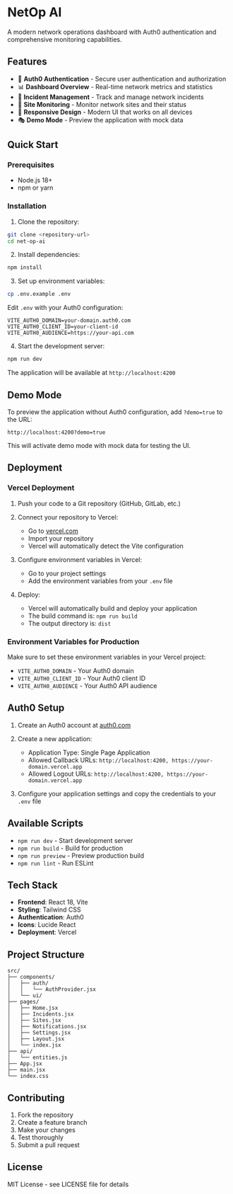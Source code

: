 # NetOp AI

A modern network operations dashboard with Auth0 authentication and comprehensive monitoring capabilities.

## Features

- 🔐 **Auth0 Authentication** - Secure user authentication and authorization
- 📊 **Dashboard Overview** - Real-time network metrics and statistics
- 🚨 **Incident Management** - Track and manage network incidents
- 🏢 **Site Monitoring** - Monitor network sites and their status
- 📱 **Responsive Design** - Modern UI that works on all devices
- 🎭 **Demo Mode** - Preview the application with mock data

## Quick Start

### Prerequisites

- Node.js 18+ 
- npm or yarn

### Installation

1. Clone the repository:
```bash
git clone <repository-url>
cd net-op-ai
```

2. Install dependencies:
```bash
npm install
```

3. Set up environment variables:
```bash
cp .env.example .env
```

Edit `.env` with your Auth0 configuration:
```
VITE_AUTH0_DOMAIN=your-domain.auth0.com
VITE_AUTH0_CLIENT_ID=your-client-id
VITE_AUTH0_AUDIENCE=https://your-api.com
```

4. Start the development server:
```bash
npm run dev
```

The application will be available at `http://localhost:4200`

## Demo Mode

To preview the application without Auth0 configuration, add `?demo=true` to the URL:

```
http://localhost:4200?demo=true
```

This will activate demo mode with mock data for testing the UI.

## Deployment

### Vercel Deployment

1. Push your code to a Git repository (GitHub, GitLab, etc.)

2. Connect your repository to Vercel:
   - Go to [vercel.com](https://vercel.com)
   - Import your repository
   - Vercel will automatically detect the Vite configuration

3. Configure environment variables in Vercel:
   - Go to your project settings
   - Add the environment variables from your `.env` file

4. Deploy:
   - Vercel will automatically build and deploy your application
   - The build command is: `npm run build`
   - The output directory is: `dist`

### Environment Variables for Production

Make sure to set these environment variables in your Vercel project:

- `VITE_AUTH0_DOMAIN` - Your Auth0 domain
- `VITE_AUTH0_CLIENT_ID` - Your Auth0 client ID  
- `VITE_AUTH0_AUDIENCE` - Your Auth0 API audience

## Auth0 Setup

1. Create an Auth0 account at [auth0.com](https://auth0.com)

2. Create a new application:
   - Application Type: Single Page Application
   - Allowed Callback URLs: `http://localhost:4200, https://your-domain.vercel.app`
   - Allowed Logout URLs: `http://localhost:4200, https://your-domain.vercel.app`

3. Configure your application settings and copy the credentials to your `.env` file

## Available Scripts

- `npm run dev` - Start development server
- `npm run build` - Build for production
- `npm run preview` - Preview production build
- `npm run lint` - Run ESLint

## Tech Stack

- **Frontend**: React 18, Vite
- **Styling**: Tailwind CSS
- **Authentication**: Auth0
- **Icons**: Lucide React
- **Deployment**: Vercel

## Project Structure

```
src/
├── components/
│   ├── auth/
│   │   └── AuthProvider.jsx
│   └── ui/
├── pages/
│   ├── Home.jsx
│   ├── Incidents.jsx
│   ├── Sites.jsx
│   ├── Notifications.jsx
│   ├── Settings.jsx
│   ├── Layout.jsx
│   └── index.jsx
├── api/
│   └── entities.js
├── App.jsx
├── main.jsx
└── index.css
```

## Contributing

1. Fork the repository
2. Create a feature branch
3. Make your changes
4. Test thoroughly
5. Submit a pull request

## License

MIT License - see LICENSE file for details 